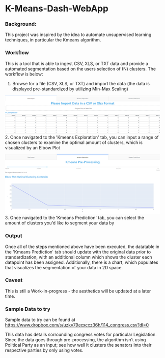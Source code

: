 # K-Means-Dash-WebApp

### **Background:** 

This project was inspired by the idea to automate unsupervised learning techniques, in particular the Kmeans algorithm.

### **Workflow**

This is a tool that is able to ingest CSV, XLS, or TXT data and provide a automated segmentation based on the users selection of (N) clusters. The workflow is below:


  1. Browse for a file (CSV, XLS, or TXT) and import the data (the data is displayed pre-standardized by utilizing Min-Max Scaling)

  ![alt text](https://github.com/WillieJJR/K-Means-Dash-WebApp/blob/main/Screenshot%202021-10-04%20201739.png)
  2. Once navigated to the 'Kmeans Exploration' tab, you can input a range of chosen clusters to examine the optimal amount of clusters, which is visualized by an Elbow Plot

  ![alt text](https://github.com/WillieJJR/K-Means-Dash-WebApp/blob/main/Screenshot%202021-10-04%20201808.png)
  3. Once navigated to the 'Kmeans Prediction' tab, you can select the amount of clusters you'd like to segment your data by


### **Output**

Once all of the steps mentioned above have been executed, the datatable in the 'Kmeans Prediction' tab should update with the original data prior to standardization, with an additional column which shows the cluster each datapoint has been assigned. Additionally, there is a chart, which populates that visualizes the segmentation of your data in 2D space.


### **Caveat**

This is still a Work-in-progress - the aesthetics will be updated at a later time.


### **Sample Data to try** 

Sample data to try can be found at https://www.dropbox.com/s/uzkv79ecxccz36h/114_congress.csv?dl=0

This data has details sorrounding congress votes for particular Legislation. Since the data goes through pre-processing, the algorithm isn't using Political Party as an input; see how well it clusters the senators into their respective parties by only using votes.
